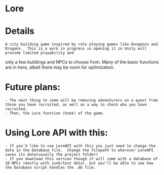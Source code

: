 # Lore

# Details
	A city building game inspired by role playing games like Dungeons and Dragons.  This is a work in progress so opening it in Unity will provide limited playability and
only a few buildings and NPCs to choose from.  Many of the basic functions are in here, albeit there may be room for optimization.

# Future plans:
	- The next thing to come will be removing adventurers on a quest from those you have recruited, as well as a way to check who you have recruited.
	- Then, the Lore function (hook) of the game.  

# Using Lore API with this:
	- If you'd like to use LoreAPI with this you just need to change the data in the Database file.  Change the filepath to wherever LoreAPI saves its data(usually the project folder)
	- If you download this version though it will come with a database of 18 NPCs (mostly with junk/test data), but you'll be able to see how the Database script handles the .db file.
	